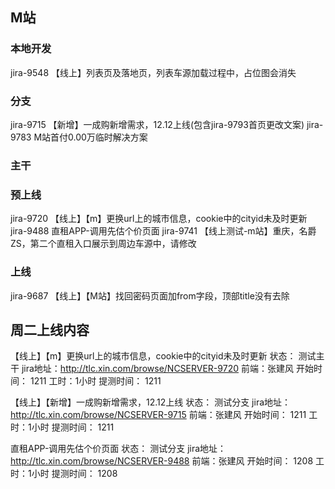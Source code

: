 ## M站
### 本地开发
jira-9548 【线上】列表页及落地页，列表车源加载过程中，占位图会消失
### 分支
jira-9715 【新增】一成购新增需求，12.12上线(包含jira-9793首页更改文案)
jira-9783 M站首付0.00万临时解决方案


### 主干

### 预上线

jira-9720 【线上】【m】更换url上的城市信息，cookie中的cityid未及时更新
jira-9488 直租APP-调用先估个价页面
jira-9741  【线上测试-m站】重庆，名爵 ZS，第二个直租入口展示到周边车源中，请修改
### 上线
jira-9687 【线上】【M站】找回密码页面加from字段，顶部title没有去除


## 周二上线内容
 【线上】【m】更换url上的城市信息，cookie中的cityid未及时更新
 状态： 测试主干 
 jira地址：http://tlc.xin.com/browse/NCSERVER-9720
 前端：张建风 
 开始时间： 1211
 工时：1小时 
 提测时间： 1211
 
 【线上】【新增】一成购新增需求，12.12上线
 状态： 测试分支 
 jira地址：http://tlc.xin.com/browse/NCSERVER-9715
 前端：张建风 
 开始时间： 1211
 工时：1小时 
 提测时间： 1211
 
 直租APP-调用先估个价页面
 状态： 测试分支 
 jira地址：http://tlc.xin.com/browse/NCSERVER-9488
 前端：张建风 
 开始时间： 1208
 工时：1小时 
 提测时间： 1208
 
